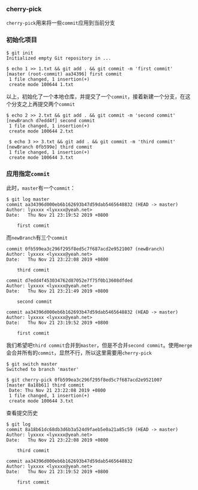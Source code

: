 ### cherry-pick
`cherry-pick`用来将一些`commit`应用到当前分支

### 初始化项目
```
$ git init
Initialized empty Git repository in ...

$ echo 1 >> 1.txt && git add . && git commit -m 'first commit'
[master (root-commit) aa34396] first commit
 1 file changed, 1 insertion(+)
 create mode 100644 1.txt
```

以上，初始化了一个本地仓库，并提交了一个`commit`，接着新建一个分支，在这个分支之上再提交两个`commit`
```
$ echo 2 >> 2.txt && git add . && git commit -m 'second commit'
[newBranch d7edd4f] second commit
 1 file changed, 1 insertion(+)
 create mode 100644 2.txt

 $ echo 3 >> 3.txt && git add . && git commit -m 'third commit'
[newBranch 0fb599e] third commit
 1 file changed, 1 insertion(+)
 create mode 100644 3.txt
```

### 应用指定`commit`
此时，`master`有一个`commit`：
```
$ git log master
commit aa34396d000eb6b162693b47d59dab5465648832 (HEAD -> master)
Author: lyxxxx <lyxxxx@yeah.net>
Date:   Thu Nov 21 23:19:52 2019 +0800

    first commit
```

而`newBranch`有三个`commit`
```
commit 0fb599ea3c296f295f8ed5c7f687acd2e9521007 (newBranch)
Author: lyxxxx <lyxxxx@yeah.net>
Date:   Thu Nov 21 23:22:08 2019 +0800

    third commit

commit d7edd4f453034762d87052e7f75f0b13608dfded
Author: lyxxxx <lyxxxx@yeah.net>
Date:   Thu Nov 21 23:21:49 2019 +0800

    second commit

commit aa34396d000eb6b162693b47d59dab5465648832 (HEAD -> master)
Author: lyxxxx <lyxxxx@yeah.net>
Date:   Thu Nov 21 23:19:52 2019 +0800

    first commit
```
我们希望吧`third commit`合并到`master`，但是不合并`second commit`。使用`merge`会合并所有的`commit`，显然不行，所以这里需要用`cherry-pick`
```
$ git switch master
Switched to branch 'master'

$ git cherry-pick 0fb599ea3c296f295f8ed5c7f687acd2e9521007
[master 8a18b61] third commit
 Date: Thu Nov 21 23:22:08 2019 +0800
 1 file changed, 1 insertion(+)
 create mode 100644 3.txt
```
查看提交历史
```
$ git log
commit 8a18b61dc68db3d6b3a524d9faeb5e0a21a85c59 (HEAD -> master)
Author: lyxxxx <lyxxxx@yeah.net>
Date:   Thu Nov 21 23:22:08 2019 +0800

    third commit

commit aa34396d000eb6b162693b47d59dab5465648832
Author: lyxxxx <lyxxxx@yeah.net>
Date:   Thu Nov 21 23:19:52 2019 +0800

    first commit
```